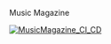 Music Magazine

[![MusicMagazine_CI_CD](https://github.com/julia-izotowa/MusicMagazine/actions/workflows/ci_cd.yml/badge.svg?branch=main)](https://github.com/julia-izotowa/MusicMagazine/actions/workflows/ci_cd.yml)